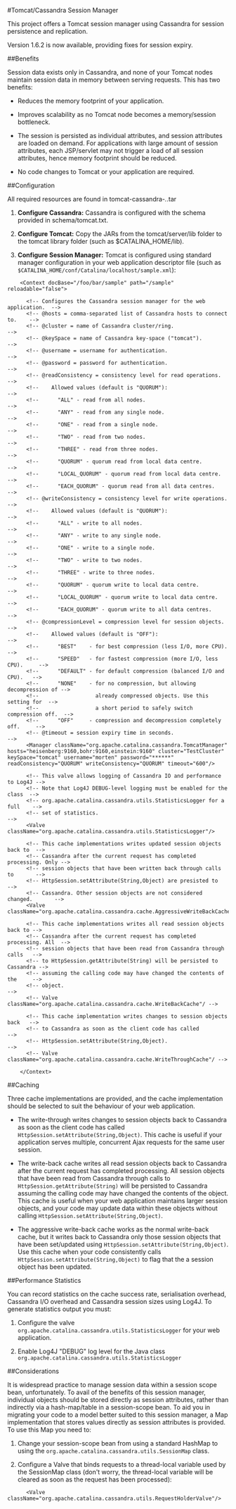 #Tomcat/Cassandra Session Manager

This project offers a Tomcat session manager using Cassandra for session
persistence and replication.

Version 1.6.2 is now available, providing fixes for session expiry.


##Benefits

Session data exists only in Cassandra, and none of your Tomcat nodes maintain
session data in memory between serving requests. This has two benefits:

* Reduces the memory footprint of your application.
 
* Improves scalability as no Tomcat node becomes a memory/session bottleneck.
  
* The session is persisted as individual attributes, and session attributes
  are loaded on demand. For applications with large amount of session
  attributes, each JSP/servlet may not trigger a load of all session
  attributes, hence memory footprint should be reduced.

* No code changes to Tomcat or your application are required. 


##Configuration

All required resources are found in tomcat-cassandra-*.*.tar

1. **Configure Cassandra:**
   Cassandra is configured with the schema provided in schema/tomcat.txt.

2. **Configure Tomcat:**
   Copy the JARs from the tomcat/server/lib folder to the tomcat library
   folder (such as $CATALINA_HOME/lib).

3. **Configure Session Manager:**
   Tomcat is configured using standard manager configuration in your web
   application descriptor file (such as
   `$CATALINA_HOME/conf/Catalina/localhost/sample.xml`):

```
    <Context docBase="/foo/bar/sample" path="/sample" reloadable="false">

      <!-- Configures the Cassandra session manager for the web application.  -->
      <!-- @hosts = comma-separated list of Cassandra hosts to connect to.    -->
      <!-- @cluster = name of Cassandra cluster/ring.                         -->
      <!-- @keySpace = name of Cassandra key-space ("tomcat").                -->
      <!-- @username = username for authentication.                           -->
      <!-- @password = password for authentication.                           -->
      <!-- @readConsistency = consistency level for read operations.          -->
      <!--    Allowed values (default is "QUORUM"):                           -->
      <!--      "ALL" - read from all nodes.                                  -->
      <!--      "ANY" - read from any single node.                            -->
      <!--      "ONE" - read from a single node.                              -->
      <!--      "TWO" - read from two nodes.                                  -->
      <!--      "THREE" - read from three nodes.                              -->
      <!--      "QUORUM" - quorum read from local data centre.                -->
      <!--      "LOCAL_QUORUM" - quorum read from local data centre.          -->
      <!--      "EACH_QUORUM" - quorum read from all data centres.            -->
      <!-- @writeConsistency = consistency level for write operations.        -->
      <!--    Allowed values (default is "QUORUM"):                           -->
      <!--      "ALL" - write to all nodes.                                   -->
      <!--      "ANY" - write to any single node.                             -->
      <!--      "ONE" - write to a single node.                               -->
      <!--      "TWO" - write to two nodes.                                   -->
      <!--      "THREE" - write to three nodes.                               -->
      <!--      "QUORUM" - quorum write to local data centre.                 -->
      <!--      "LOCAL_QUORUM" - quorum write to local data centre.           -->
      <!--      "EACH_QUORUM" - quorum write to all data centres.             -->
      <!-- @compressionLevel = compression level for session objects.         -->
      <!--    Allowed values (default is "OFF"):                              -->
      <!--      "BEST"    - for best compression (less I/O, more CPU).        -->
      <!--      "SPEED"   - for fastest compression (more I/O, less CPU).     -->
      <!--      "DEFAULT" - for default compression (balanced I/O and CPU).   -->
      <!--      "NONE"    - for no compression, but allowing decompression of -->
      <!--                  already compressed objects. Use this setting for  -->
      <!--                  a short period to safely switch compression off.  -->
      <!--      "OFF"     - compression and decompression completely off.     -->
      <!-- @timeout = session expiry time in seconds.                         -->
      <Manager className="org.apache.catalina.cassandra.TomcatManager" hosts="heisenberg:9160,bohr:9160,einstein:9160" cluster="TestCluster" keySpace="tomcat" username="morten" password="******" readConsistency="QUORUM" writeConsistency="QUORUM" timeout="600"/>

      <!-- This valve allows logging of Cassandra IO and performance to Log4J -->
      <!-- Note that Log4J DEBUG-level logging must be enabled for the class  -->
      <!-- org.apache.catalina.cassandra.utils.StatisticsLogger for a full    -->
      <!-- set of statistics.                                                 -->
      <Valve className="org.apache.catalina.cassandra.utils.StatisticsLogger"/>
      
      <!-- This cache implementations writes updated session objects back to  -->
      <!-- Cassandra after the current request has completed processing. Only -->
      <!-- session objects that have been written back through calls to       -->
      <!-- HttpSession.setAttribute(String,Object) are presisted to           -->
      <!-- Cassandra. Other session objects are not considered changed.       -->
      <Valve className="org.apache.catalina.cassandra.cache.AggressiveWriteBackCache"/>
      
      <!-- This cache implementations writes all read session objects back to -->
      <!-- Cassandra after the current request has completed processing. All  -->
      <!-- session objects that have been read from Cassandra through calls   -->
      <!-- to HttpSession.getAttribute(String) will be persisted to Cassandra -->
      <!-- assuming the calling code may have changed the contents of the     -->
      <!-- object.                                                            -->
      <!-- Valve className="org.apache.catalina.cassandra.cache.WriteBackCache"/ -->
      
      <!-- This cache implementation writes changes to session objects back   -->
      <!-- to Cassandra as soon as the client code has called                 -->
      <!-- HttpSession.setAttribute(String,Object).                           -->
      <!-- Valve className="org.apache.catalina.cassandra.cache.WriteThroughCache"/ -->

    </Context>
```

##Caching

Three cache implementations are provided, and the cache implementation should
be selected to suit the behaviour of your web application.

* The write-through writes changes to session objects back to Cassandra as
  soon as the client code has called `HttpSession.setAttribute(String,Object)`.
  This cache is useful if your application serves multiple, concurrent Ajax
  requests for the same user session.

* The write-back cache writes all read session objects back to Cassandra
  after the current request has completed processing. All session objects
  that have been read from Cassandra through calls to
  `HttpSession.getAttribute(String)` will be persisted to Cassandra assuming
  the calling code may have changed the contents of the object. This cache
  is useful when your web application maintains larger session objects, and
  your code may update data within these objects without calling
  `HttpSession.setAttribute(String,Object)`.

* The aggressive write-back cache works as the normal write-back cache, but
  it writes back to Cassandra only those session objects that have been
  set/updated using `HttpSession.setAttribute(String,Object)`. Use this cache
  when your code consistently calls `HttpSession.setAttribute(String,Object)`
  to flag that the a session object has been updated. 


##Performance Statistics

You can record statistics on the cache success rate, serialisation overhead,
Cassandra I/O overhead and Cassandra session sizes using Log4J. To generate
statistics output you must:

1. Configure the valve `org.apache.catalina.cassandra.utils.StatisticsLogger`
   for your web application.
    
2. Enable Log4J "DEBUG" log level for the Java class
   `org.apache.catalina.cassandra.utils.StatisticsLogger`


##Considerations

It is widespread practice to manage session data within a session scope bean,
unfortunately. To avail of the benefits of this session manager, individual
objects should be stored directly as session attributes, rather than
indirectly via a hash-map/table in a session-scope bean. To aid you in
migrating your code to a model better suited to this session manager, a Map
implementation that stores values directly as session attributes is provided.
To use this Map you need to:

1. Change your session-scope bean from using a standard HashMap to using the
   `org.apache.catalina.cassandra.utils.SessionMap` class.

2. Configure a Valve that binds requests to a thread-local variable used by
   the SessionMap class (don't worry, the thread-local variable will be
   cleared as soon as the request has been processed):

```
      <Valve className="org.apache.catalina.cassandra.utils.RequestHolderValve"/>
```   
      